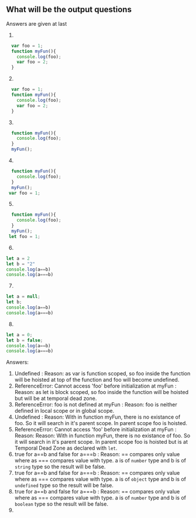 ## What will be the output questions

Answers are given at last

1)
```js
  var foo = 1;
  function myFun(){
    console.log(foo);
    var foo = 2;
  }
```

2)
```js
  var foo = 1;
  function myFun(){
    console.log(foo);
    var foo = 2;
  }
```

3)
```js
  function myFun(){
    console.log(foo);
  }
  myFun();
```

4)
```js
  function myFun(){
    console.log(foo);
  }
  myFun();
 var foo = 1;
``` 

5)
```js
  function myFun(){
    console.log(foo);
  }
  myFun();
 let foo = 1;
``` 

6)
```js
let a = 2
let b = "2"
console.log(a==b)
console.log(a===b)
```

7)
```js
let a = null;
let b;
console.log(a==b)
console.log(a===b)
```

8)
```js
let a = 0;
let b = false;
console.log(a==b)
console.log(a===b)
```


Answers:
1) Undefined : Reason: as var is function scoped, so foo inside the function will be hoisted at top of the function and foo will become undefined.
2) ReferenceError: Cannot access 'foo' before initialization at myFun : Reason: as let is block scoped, so foo inside the function will be hoisted but will be at temporal dead zone.
3) ReferenceError: foo is not defined at myFun : Reason: foo is neither defined in local scope or in global scope.
4) Undefined : Reason: With in function myFun, there is no existance of foo. So it will search in it's parent scope. In parent scope foo is hoisted.
5) ReferenceError: Cannot access 'foo' before initialization at myFun : Reason: Reason: With in function myFun, there is no existance of foo. So it will search in it's parent scope. In parent scope foo is hoisted but is at Temporal Dead Zone as declared with `let`.
6) true for a==b and false for a===b : Reason: == compares only value where as === compares value with type. a is of `number` type and b is of `string` type so the result will be false.
7) true for a==b and false for a===b : Reason: == compares only value where as === compares value with type. a is of `object` type and b is of `undefined` type so the result will be false.
8) true for a==b and false for a===b : Reason: == compares only value where as === compares value with type. a is of `number` type and b is of `boolean` type so the result will be false.
9) 


  

